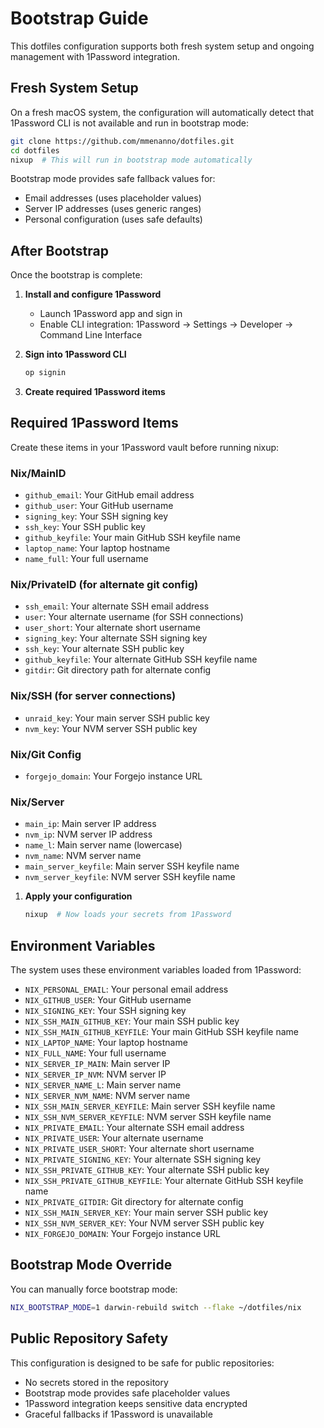 # Bootstrap Guide

This dotfiles configuration supports both fresh system setup and ongoing management with 1Password integration.

## Fresh System Setup

On a fresh macOS system, the configuration will automatically detect that 1Password CLI is not available and run in bootstrap mode:

```bash
git clone https://github.com/mmenanno/dotfiles.git
cd dotfiles
nixup  # This will run in bootstrap mode automatically
```

Bootstrap mode provides safe fallback values for:

- Email addresses (uses placeholder values)
- Server IP addresses (uses generic ranges)
- Personal configuration (uses safe defaults)

## After Bootstrap

Once the bootstrap is complete:

1. **Install and configure 1Password**
   - Launch 1Password app and sign in
   - Enable CLI integration: 1Password → Settings → Developer → Command Line Interface

2. **Sign into 1Password CLI**

   ```bash
   op signin
   ```

3. **Create required 1Password items**

## Required 1Password Items

Create these items in your 1Password vault before running nixup:

### Nix/MainID

- `github_email`: Your GitHub email address
- `github_user`: Your GitHub username
- `signing_key`: Your SSH signing key
- `ssh_key`: Your SSH public key
- `github_keyfile`: Your main GitHub SSH keyfile name
- `laptop_name`: Your laptop hostname
- `name_full`: Your full username

### Nix/PrivateID (for alternate git config)

- `ssh_email`: Your alternate SSH email address
- `user`: Your alternate username (for SSH connections)
- `user_short`: Your alternate short username
- `signing_key`: Your alternate SSH signing key
- `ssh_key`: Your alternate SSH public key
- `github_keyfile`: Your alternate GitHub SSH keyfile name
- `gitdir`: Git directory path for alternate config

### Nix/SSH (for server connections)

- `unraid_key`: Your main server SSH public key
- `nvm_key`: Your NVM server SSH public key

### Nix/Git Config

- `forgejo_domain`: Your Forgejo instance URL

### Nix/Server

- `main_ip`: Main server IP address
- `nvm_ip`: NVM server IP address
- `name_l`: Main server name (lowercase)
- `nvm_name`: NVM server name
- `main_server_keyfile`: Main server SSH keyfile name
- `nvm_server_keyfile`: NVM server SSH keyfile name

1. **Apply your configuration**

   ```bash
   nixup  # Now loads your secrets from 1Password
   ```

## Environment Variables

The system uses these environment variables loaded from 1Password:

- `NIX_PERSONAL_EMAIL`: Your personal email address
- `NIX_GITHUB_USER`: Your GitHub username
- `NIX_SIGNING_KEY`: Your SSH signing key
- `NIX_SSH_MAIN_GITHUB_KEY`: Your main SSH public key
- `NIX_SSH_MAIN_GITHUB_KEYFILE`: Your main GitHub SSH keyfile name
- `NIX_LAPTOP_NAME`: Your laptop hostname
- `NIX_FULL_NAME`: Your full username
- `NIX_SERVER_IP_MAIN`: Main server IP
- `NIX_SERVER_IP_NVM`: NVM server IP
- `NIX_SERVER_NAME_L`: Main server name
- `NIX_SERVER_NVM_NAME`: NVM server name
- `NIX_SSH_MAIN_SERVER_KEYFILE`: Main server SSH keyfile name
- `NIX_SSH_NVM_SERVER_KEYFILE`: NVM server SSH keyfile name
- `NIX_PRIVATE_EMAIL`: Your alternate SSH email address
- `NIX_PRIVATE_USER`: Your alternate username
- `NIX_PRIVATE_USER_SHORT`: Your alternate short username
- `NIX_PRIVATE_SIGNING_KEY`: Your alternate SSH signing key
- `NIX_SSH_PRIVATE_GITHUB_KEY`: Your alternate SSH public key
- `NIX_SSH_PRIVATE_GITHUB_KEYFILE`: Your alternate GitHub SSH keyfile name
- `NIX_PRIVATE_GITDIR`: Git directory for alternate config
- `NIX_SSH_MAIN_SERVER_KEY`: Your main server SSH public key
- `NIX_SSH_NVM_SERVER_KEY`: Your NVM server SSH public key
- `NIX_FORGEJO_DOMAIN`: Your Forgejo instance URL

## Bootstrap Mode Override

You can manually force bootstrap mode:

```bash
NIX_BOOTSTRAP_MODE=1 darwin-rebuild switch --flake ~/dotfiles/nix
```

## Public Repository Safety

This configuration is designed to be safe for public repositories:

- No secrets stored in the repository
- Bootstrap mode provides safe placeholder values
- 1Password integration keeps sensitive data encrypted
- Graceful fallbacks if 1Password is unavailable
